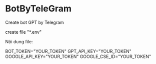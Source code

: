 # BotByTeleGram
Create bot GPT by Telegram


create file "*.env"

Nội dung file:


BOT_TOKEN="YOUR_TOKEN"
GPT_API_KEY="YOUR_TOKEN"
GOOGLE_API_KEY="YOUR_TOKEN"
GOOGLE_CSE_ID="YOUR_TOKEN"
